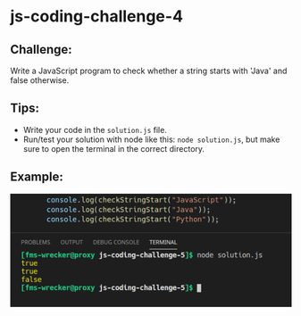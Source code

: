 # js-coding-challenge-4

## Challenge:
Write a JavaScript program to check whether a string starts with 'Java' and false otherwise.
## Tips:
- Write your code in the ```solution.js``` file.
- Run/test your solution with node like this: ```node solution.js```, but make sure to open the terminal in the correct directory.

## Example:
![Example](example.png)
